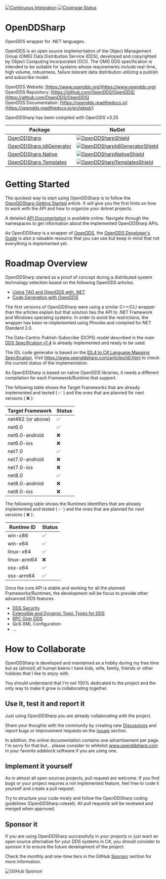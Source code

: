 [![Continuous Integration](https://github.com/jmmorato/openddsharp/actions/workflows/ci_standard.yaml/badge.svg?branch=develop)](https://github.com/jmmorato/openddsharp/actions/workflows/ci_standard.yaml)
[![Coverage Status](https://coveralls.io/repos/github/jmmorato/openddsharp/badge.svg)](https://coveralls.io/github/jmmorato/openddsharp)

# OpenDDSharp

OpenDDS wrapper for .NET languages.

OpenDDS is an open source implementation of the Object Management Group
(OMG) Data Distribution Service (DDS), developed and copyrighted by
Object Computing Incorporated (OCI). The OMG DDS specification is intended
to be suitable for systems whose requirements include real-time, high
volume, robustness, failure tolerant data distribution utilizing a
publish and subscribe model.

OpenDDS Website: [https://www.opendds.org](https://www.opendds.org)  
OpenDDS Repository: [https://github.com/OpenDDS/OpenDDS](https://github.com/OpenDDS/OpenDDS)  
OpenDDS Documentation: [https://opendds.readthedocs.io](https://opendds.readthedocs.io/en/latest/)  

OpenDDSharp has been compiled with OpenDDS v3.25

| Package                                                  | NuGet                                                            |
|----------------------------------------------------------|------------------------------------------------------------------|
| [OpenDDSharp][OpenDDSharpNuget]                          | [![OpenDDSharpShield]][OpenDDSharpNuget]                         |
| [OpenDDSharp.IdlGenerator][OpenDDSharpIdlGeneratorNuget] | [![OpenDDSharpIdlGeneratorShield]][OpenDDSharpIdlGeneratorNuget] |
| [OpenDDSharp.Native][OpenDDSharpNativeNuget]             | [![OpenDDSharpNativeShield]][OpenDDSharpNativeNuget]             |
| [OpenDDSharp.Templates][OpenDDSharpTemplatesNuget]       | [![OpenDDSharpTemplatesShield]][OpenDDSharpTemplatesNuget]       |

[OpenDDSharpNuget]: https://www.nuget.org/packages/OpenDDSharp/
[OpenDDSharpShield]: https://img.shields.io/nuget/v/OpenDDSharp.svg
[OpenDDSharpIdlGeneratorNuget]: https://www.nuget.org/packages/OpenDDSharp.IdlGenerator/
[OpenDDSharpIdlGeneratorShield]: https://img.shields.io/nuget/v/OpenDDSharp.IdlGenerator.svg
[OpenDDSharpNativeNuget]: https://www.nuget.org/packages/OpenDDSharp.Native/
[OpenDDSharpNativeShield]: https://img.shields.io/nuget/v/OpenDDSharp.Native.svg
[OpenDDSharpTemplatesNuget]: https://www.nuget.org/packages/OpenDDSharp.Templates/
[OpenDDSharpTemplatesShield]: https://img.shields.io/nuget/v/OpenDDSharp.Templates.svg

# Getting Started

The quickest way to start using OpenDDSharp is to follow the [OpenDDSharp Getting Started](https://www.openddsharp.com/articles/getting_started.html) article.
It will give you the first hints on how to work with the API and how to organize your dotnet projects.

A detailed [API Documentation](https://www.openddsharp.com/api/index.html) is available online.
Navigate through the namespaces to get information about the implemented OpenDDSharp APIs.

As OpenDDSharp is a wrapper of [OpenDDS](https://opendds.org), the [OpenDDS Developer's Guide](https://opendds.readthedocs.io/en/latest/)
is also a valuable resource that you can use but keep in mind that not everything is implemented yet. 

# Roadmap Overview
OpenDDSharp started as a proof of concept during a distributed system technology selection based on the following OpenDDS articles:

* [Using TAO and OpenDDS with .NET](https://objectcomputing.com/resources/publications/mnb/2009/01/15/using-tao-and-opendds-net-part-i)
* [Code Generation with OpenDDS](https://objectcomputing.com/resources/publications/mnb/2010/06/02/code-generation-opendds-part-i)

The first versions of OpenDDSharp were using a similar C++/CLI wrapper than the articles explain but that solution ties the API to .NET Framework and Windows operating systems.
In order to avoid the restrictions, the wrapper has been re-implemented using PInvoke and compiled for NET Standard 2.0.

The Data-Centric Publish-Subscribe (DCPS) model described in the main [DDS Specification v1.4](https://www.omg.org/spec/DDS/1.4)
is already implemented and ready to be used.

The IDL code generator is based on the [IDL4 to C# Language Mapping Specification](https://www.omg.org/spec/IDL4-CSHARP).
Visit https://www.openddsharp.com/articles/idl.html to check the current status of the implementation.

As OpenDDSharp is based on native OpenDDS libraries, it needs a different compilation for each Framework/Runtime that support.

The following table shows the Target Frameworks that are already implemented and tested ( :white_check_mark: ) and the ones that are planned for next versions ( :x: ):

| Target Framework  | Status             |
|-------------------|--------------------|
| net462 (or above) | :white_check_mark: |
| net6.0            | :white_check_mark: |
| net6.0-android    | :x:                |
| net6.0-ios        | :x:                |
| net7.0            | :white_check_mark: |
| net7.0-android    | :x:                |
| net7.0-ios        | :x:                |
| net8.0            | :white_check_mark: |
| net8.0-android    | :x:                |
| net8.0-ios        | :x:                |

The following table shows the Runtimes Identifiers that are already implemented and tested ( :white_check_mark: ) and the ones that are planned for next versions ( :x: ):

| Runtime ID  | Status             |
|-------------|--------------------|
| win-x86     | :white_check_mark: |
| win-x64     | :white_check_mark: |
| linux-x64   | :white_check_mark: |
| linux-arm64 | :x:                |
| osx-x64     | :white_check_mark: |
| osx-arm64   | :white_check_mark: |

Once the core API is stable and working for all the planned Frameworks/Runtimes,
the development will be focus to provide other advanced DDS features

* [DDS Security](https://www.omg.org/spec/DDS-SECURITY)
* [Extensible and Dynamic Topic Types for DDS](https://www.omg.org/spec/DDS-XTypes)
* [RPC Over DDS](https://www.omg.org/spec/DDS-RPC)
* QoS XML Configuration
* ...

# How to Collaborate
OpenDDSharp is developed and maintained as a hobby during my free time but as (almost) all human beens I have kids, wife, family,
friends or other hobbies that I like to enjoy with.

You should understand that I'm not 100% dedicated to the project and the only way to make it grow is collaborating together.

## Use it, test it and report it
Just using OpenDDSharp you are already collaborating with the project.

Share your thoughts with the community by creating new [Discussions](https://github.com/jmmorato/openddsharp/discussions) and
report bugs or improvement requests on the [Issues](https://github.com/jmmorato/openddsharp/issues) section.

In addition, the online documentation contains one advertisement per page. I'm sorry for that but...
please consider to whitelist www.openddsharp.com in your favorite adsblock software if you are using one.

## Implement it yourself
As in almost all open sources projects, pull request are welcome.
If you find bugs or your project requires a not implemented feature, feel free to code it yourself and create a pull request.

Try to structure your code nicely and follow the OpenDDSharp coding guidelines (OpenDDSharp.ruleset).
All pull requests will be reviewed and merged when approved. 

## Sponsor it
If you are using OpenDDSharp successfully in your projects or just want an open source alternative for your DDS systems in C#,
you should consider to sponsor it to ensure the future development of the project.

Check the monthly and one-time tiers in the GitHub [Sponsor](https://github.com/sponsors/jmmorato) section for more information.

![GitHub Sponsor](https://img.shields.io/github/sponsors/jmmorato?label=Sponsor&logo=GitHub)

